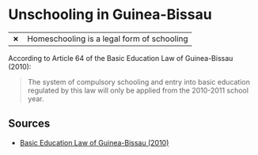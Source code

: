# Unschooling in Guinea-Bissau
| | |
|-|-|
| __✗__ | Homeschooling is a legal form of schooling |

According to Article 64 of the Basic Education Law of Guinea-Bissau (2010):

> The system of compulsory schooling and entry into basic education regulated by this law will only be applied from the 2010-2011 school year.

## Sources

* [Basic Education Law of Guinea-Bissau (2010)](https://fecongd.org/pdf/crianca/LeiBasesSistemaEducativo.pdf)
